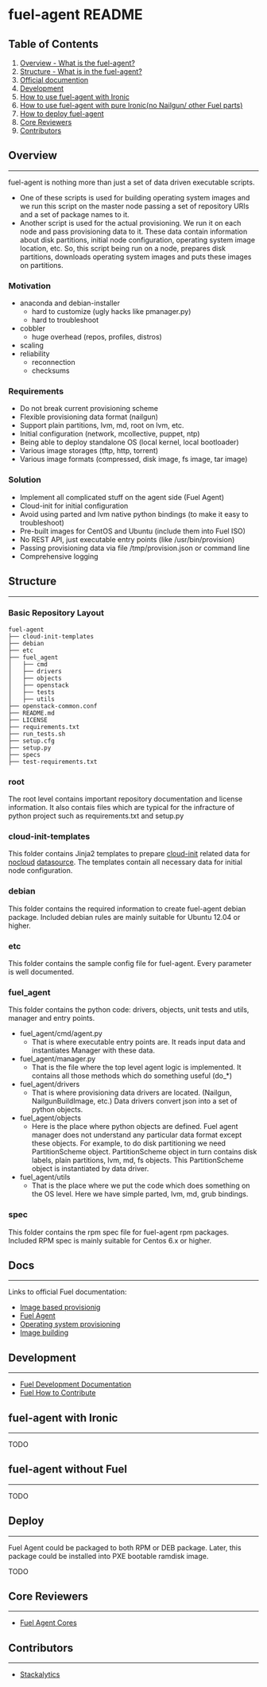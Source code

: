 fuel-agent README
=================

## Table of Contents

1. [Overview - What is the fuel-agent?](#overview)
2. [Structure - What is in the fuel-agent?](#structure)
3. [Official documention](#docs)
4. [Development](#development)
5. [How to use fuel-agent with Ironic](#fuel-agent-with-ironic)
6. [How to use fuel-agent with pure Ironic(no Nailgun/ other Fuel parts)](#fuel-agent-wo-fuel)
7. [How to deploy fuel-agent](#deploy)
8. [Core Reviewers](#core-reviewers)
9. [Contributors](#contributors)

## Overview
-----------

fuel-agent is nothing more than just a set of data driven executable
scripts.
- One of these scripts is used for building operating system images and we run
this script on the master node passing a set of repository URIs and a set of
package names to it.
- Another script is used for the actual provisioning. We run it on each node
and pass provisioning data to it. These data contain information about disk
partitions, initial node configuration, operating system image location, etc.
So, this script being run on a node, prepares disk partitions, downloads
operating system images and puts these images on partitions.

### Motivation
- anaconda and debian-installer
    * hard to customize (ugly hacks like pmanager.py)
    * hard to troubleshoot 
- cobbler
    * huge overhead (repos, profiles, distros)
- scaling
- reliability
    * reconnection
    * checksums

### Requirements
- Do not break current provisioning scheme
- Flexible provisioning data format (nailgun)
- Support plain partitions, lvm, md, root on lvm, etc.
- Initial configuration (network, mcollective, puppet, ntp)
- Being able to deploy standalone OS (local kernel, local bootloader)
- Various image storages (tftp, http, torrent)
- Various image formats (compressed, disk image, fs image, tar image)

### Solution
- Implement all complicated stuff on the agent side (Fuel Agent)
- Cloud-init for initial configuration
- Avoid using parted and lvm native python bindings (to make it easy to
  troubleshoot)
- Pre-built images for CentOS and Ubuntu (include them into Fuel ISO)
- No REST API, just executable entry points (like /usr/bin/provision)
- Passing provisioning data via file /tmp/provision.json or command line
- Comprehensive logging


## Structure
------------

### Basic Repository Layout

```
fuel-agent
├── cloud-init-templates
├── debian
├── etc
├── fuel_agent
│   ├── cmd
│   ├── drivers
│   ├── objects
│   ├── openstack
│   ├── tests
│   ├── utils
├── openstack-common.conf
├── README.md
├── LICENSE
├── requirements.txt
├── run_tests.sh
├── setup.cfg
├── setup.py
├── specs
├── test-requirements.txt
```

### root

The root level contains important repository documentation and license information.
It also contais files which are typical for the infracture of python project such
as requirements.txt and setup.py

### cloud-init-templates

This folder contains Jinja2 templates to prepare [cloud-init](https://cloudinit.readthedocs.org/en/latest/) related data for [nocloud](http://cloudinit.readthedocs.org/en/latest/topics/datasources.html#no-cloud) [datasource](http://cloudinit.readthedocs.org/en/latest/topics/datasources.html#what-is-a-datasource).
The templates contain all necessary data for initial node configuration.

### debian

This folder contains the required information to create fuel-agent debian package.
Included debian rules are mainly suitable for Ubuntu 12.04 or higher.

### etc

This folder contains the sample config file for fuel-agent. Every parameter is well documented.

### fuel_agent

This folder contains the python code: drivers, objects, unit tests and utils, manager and entry points.

- fuel_agent/cmd/agent.py
    * That is where executable entry points are. It reads input data and
      instantiates Manager with these data.
- fuel_agent/manager.py
    * That is the file where the top level agent logic is implemented.
      It contains all those methods which do something useful (do_*)
- fuel_agent/drivers
    * That is where provisioning data drivers are located.
      (Nailgun, NailgunBuildImage, etc.)
      Data drivers convert json into a set of python objects.
- fuel_agent/objects
    * Here is the place where python objects are defined. Fuel agent manager
      does not understand any particular data format except these objects.
      For example, to do disk partitioning we need PartitionScheme object.
      PartitionScheme object in turn contains disk labels, plain partitions,
      lvm, md, fs objects. This PartitionScheme object is instantiated by data
      driver.
- fuel_agent/utils
    * That is the place where we put the code which does something on the OS
      level. Here we have simple parted, lvm, md, grub bindings.

### spec

This folder contains the rpm spec file for fuel-agent rpm packages.
Included RPM spec is mainly suitable for Centos 6.x or higher.


## Docs
-------

Links to official Fuel documentation:

* [Image based provisionig](https://docs.mirantis.com/openstack/fuel/fuel-master/reference-architecture.html#image-based-provisioning)
* [Fuel Agent](https://docs.mirantis.com/openstack/fuel/fuel-master/reference-architecture.html#fuel-agent)
* [Operating system provisioning](https://docs.mirantis.com/openstack/fuel/fuel-master/reference-architecture.html#operating-system-provisioning)
* [Image building](https://docs.mirantis.com/openstack/fuel/fuel-master/reference-architecture.html#image-building)


## Development
--------------

* [Fuel Development Documentation](https://docs.fuel-infra.org/fuel-dev/)
* [Fuel How to Contribute](https://wiki.openstack.org/wiki/Fuel/How_to_contribute)


## fuel-agent with Ironic
-------------------------

TODO


## fuel-agent without Fuel
--------------------------

TODO


## Deploy
---------

Fuel Agent could be packaged to both RPM or DEB package.
Later, this package could be installed into PXE bootable ramdisk image.

TODO


## Core Reviewers
-----------------

* [Fuel Agent Cores](https://review.openstack.org/#/admin/groups/995,members)


## Contributors
---------------

* [Stackalytics](http://stackalytics.com/?release=all&project_type=all&module=fuel-agent&metric=commits)
